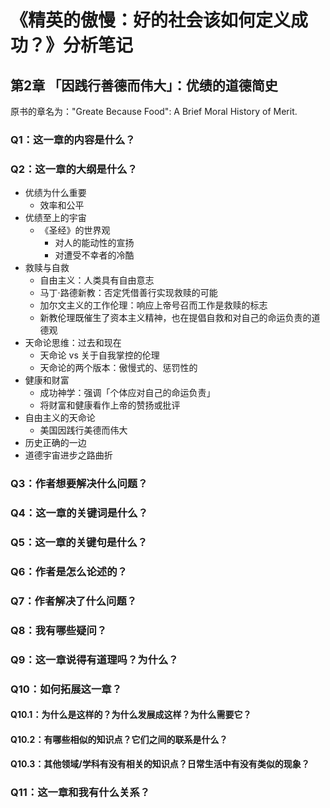 # 《精英的傲慢：好的社会该如何定义成功？》分析笔记

## 第2章 「因践行善德而伟大」：优绩的道德简史

原书的章名为："Greate Because Food": A Brief Moral History of Merit.

### Q1：这一章的内容是什么？

### Q2：这一章的大纲是什么？

- 优绩为什么重要
  - 效率和公平
- 优绩至上的宇宙
  - 《圣经》的世界观
    - 对人的能动性的宣扬
    - 对遭受不幸者的冷酷
- 救赎与自救
  - 自由主义：人类具有自由意志
  - 马丁·路德新教：否定凭借善行实现救赎的可能
  - 加尔文主义的工作伦理：响应上帝号召而工作是救赎的标志
  - 新教伦理既催生了资本主义精神，也在提倡自救和对自己的命运负责的道德观
- 天命论思维：过去和现在
  - 天命论 vs 关于自我掌控的伦理
  - 天命论的两个版本：傲慢式的、惩罚性的
- 健康和财富
  - 成功神学：强调「个体应对自己的命运负责」
  - 将财富和健康看作上帝的赞扬或批评
- 自由主义的天命论
  - 美国因践行美德而伟大
- 历史正确的一边
- 道德宇宙进步之路曲折

### Q3：作者想要解决什么问题？

### Q4：这一章的关键词是什么？

### Q5：这一章的关键句是什么？

### Q6：作者是怎么论述的？

### Q7：作者解决了什么问题？

### Q8：我有哪些疑问？

### Q9：这一章说得有道理吗？为什么？

### Q10：如何拓展这一章？

#### Q10.1：为什么是这样的？为什么发展成这样？为什么需要它？

#### Q10.2：有哪些相似的知识点？它们之间的联系是什么？

#### Q10.3：其他领域/学科有没有相关的知识点？日常生活中有没有类似的现象？

### Q11：这一章和我有什么关系？
